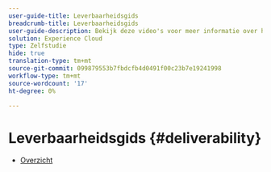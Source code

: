 ```yaml
---
user-guide-title: Leverbaarheidsgids
breadcrumb-title: Leverbaarheidsgids
user-guide-description: Bekijk deze video's voor meer informatie over het gebruik van de aflevering.
solution: Experience Cloud
type: Zelfstudie
hide: true
translation-type: tm+mt
source-git-commit: 099879553b7fbdcfb4d0491f00c23b7e19241998
workflow-type: tm+mt
source-wordcount: '17'
ht-degree: 0%

---
```



# Leverbaarheidsgids {#deliverability}

+ [Overzicht](overview.md)
